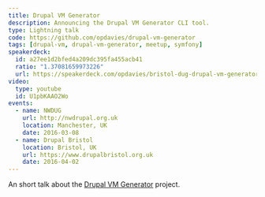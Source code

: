 ```yaml
---
title: Drupal VM Generator
description: Announcing the Drupal VM Generator CLI tool.
type: Lightning talk
code: https://github.com/opdavies/drupal-vm-generator
tags: [drupal-vm, drupal-vm-generator, meetup, symfony]
speakerdeck:
  id: a27ee1d2bfed4a209dc395fa455acb41
  ratio: "1.37081659973226"
  url: https://speakerdeck.com/opdavies/bristol-dug-drupal-vm-generator
video:
  type: youtube
  id: U1pbKAAO2Wo
events:
  - name: NWDUG
    url: http://nwdrupal.org.uk
    location: Manchester, UK
    date: 2016-03-08
  - name: Drupal Bristol
    location: Bristol, UK
    url: https://www.drupalbristol.org.uk
    date: 2016-04-02
---
```


An short talk about the [Drupal VM Generator][1] project.

[1]: https://github.com/opdavies/drupal-vm-generator
